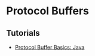 # Protocol Buffers

## Tutorials
* [Protocol Buffer Basics: Java](https://developers.google.com/protocol-buffers/docs/javatutorial)
